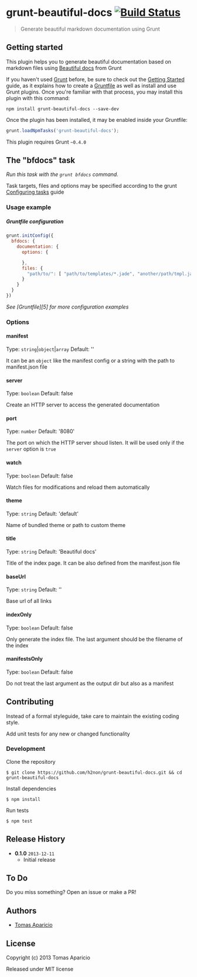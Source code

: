 # grunt-beautiful-docs [![Build Status](https://travis-ci.org/h2non/grunt-beautiful-docs.png)](https://travis-ci.org/h2non/grunt-beautiful-docs)

> Generate beautiful markdown documentation using Grunt

## Getting started

This plugin helps you to generate beautiful documentation based on markdown files using [Beautiful docs][1] from Grunt

If you haven't used [Grunt](http://gruntjs.com/) before, be sure to check out the [Getting Started](http://gruntjs.com/getting-started) guide, as it explains how to create a [Gruntfile](http://gruntjs.com/sample-gruntfile) as well as install and use Grunt plugins. Once you're familiar with that process, you may install this plugin with this command:

```shell
npm install grunt-beautiful-docs --save-dev
```

Once the plugin has been installed, it may be enabled inside your Gruntfile:

```js
grunt.loadNpmTasks('grunt-beautiful-docs');
```

This plugin requires Grunt `~0.4.0`

## The "bfdocs" task

_Run this task with the `grunt bfdocs` command._

Task targets, files and options may be specified according to the grunt [Configuring tasks](http://gruntjs.com/configuring-tasks) guide

### Usage example

##### Gruntfile configuration
```js
grunt.initConfig({
  bfdocs: {
    documentation: {
      options: {

      },
      files: {
        "path/to/": [ "path/to/templates/*.jade", "another/path/tmpl.jade" ]
      }
    }
  }
})
```

_See [Gruntfile][5] for more configuration examples_


### Options

#### manifest
Type: `string`|`object`|`array`
Default: ''

It can be an `object` like the manifest config or a string with the path to manifest.json file

#### server
Type: `boolean`
Default: false

Create an HTTP server to access the generated documentation

#### port
Type: `number`
Default: '8080'

The port on which the HTTP server shoud listen. It will be used only if the `server` option is `true`

#### watch
Type: `boolean`
Default: false

Watch files for modifications and reload them automatically

#### theme
Type: `string`
Default: 'default'

Name of bundled theme or path to custom theme

#### title
Type: `string`
Default: 'Beautiful docs'

Title of the index page. It can be also defined from the manifest.json file

#### baseUrl
Type: `string`
Default: ''

Base url of all links

#### indexOnly
Type: `boolean`
Default: false

Only generate the index file. The last argument should be the filename of the index

#### manifestsOnly
Type: `boolean`
Default: false

Do not treat the last argument as the output dir but also as a manifest


## Contributing

Instead of a formal styleguide, take care to maintain the existing coding style.

Add unit tests for any new or changed functionality

### Development

Clone the repository
```shell
$ git clone https://github.com/h2non/grunt-beautiful-docs.git && cd grunt-beautiful-docs
```

Install dependencies
```shell
$ npm install
```

Run tests
```shell
$ npm test
```

## Release History

- **0.1.0** `2013-12-11`
    - Initial release

## To Do

Do you miss something? Open an issue or make a PR!

## Authors

* [Tomas Aparicio](http://github.com/h2non)

## License

Copyright (c) 2013 Tomas Aparicio

Released under MIT license

[1]: http://beautifuldocs.com/
